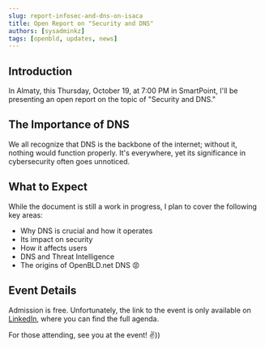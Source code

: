 ```yaml
---
slug: report-infosec-and-dns-on-isaca
title: Open Report on "Security and DNS"
authors: [sysadminkz]
tags: [openbld, updates, news]
---
```


## Introduction
In Almaty, this Thursday, October 19, at 7:00 PM in SmartPoint, I'll be presenting an open report on the topic of "Security and DNS."

## The Importance of DNS
We all recognize that DNS is the backbone of the internet; without it, nothing would function properly. It's everywhere, yet its significance in cybersecurity often goes unnoticed.

## What to Expect
While the document is still a work in progress, I plan to cover the following key areas:

- Why DNS is crucial and how it operates
- Its impact on security
- How it affects users
- DNS and Threat Intelligence
- The origins of OpenBLD.net DNS 😡

## Event Details
Admission is free. Unfortunately, the link to the event is only available on [LinkedIn](https://www.linkedin.com/posts/isaca-astana-chapter_isaca-astana-chapter-%D0%BF%D1%80%D0%B8%D0%B3%D0%BB%D0%B0%D1%88%D0%B0%D0%B5%D1%82-%D0%B2%D0%B0%D1%81-%D0%BD%D0%B0-%D0%B4%D1%80%D1%83%D0%B6%D0%B5%D1%81%D0%BA%D1%83%D1%8E-activity-7115571005124689920-3_n_/?originalSubdomain=ru), where you can find the full agenda.

For those attending, see you at the event! ✌️))
